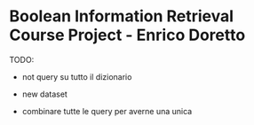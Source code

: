# **Boolean Information Retrieval Course Project - Enrico Doretto**

TODO:
- not query su tutto il dizionario
- new dataset

- combinare tutte le query per averne una unica

